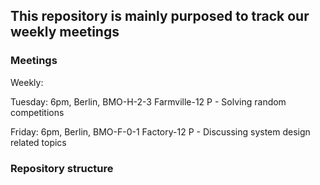 ## This repository is mainly purposed to track our weekly meetings

### Meetings

Weekly:

Tuesday: 6pm, Berlin, BMO-H-2-3 Farmville-12 P - Solving random competitions 

Friday: 6pm, Berlin, BMO-F-0-1 Factory-12 P - Discussing system design related topics

### Repository structure



